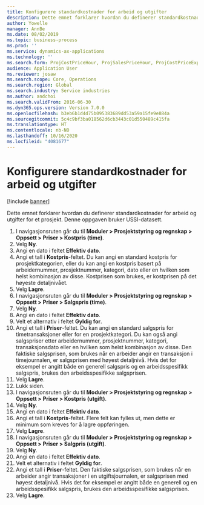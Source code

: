 ```yaml
---
title: Konfigurere standardkostnader for arbeid og utgifter
description: Dette emnet forklarer hvordan du definerer standardkostnader for arbeid og utgifter for et prosjekt.
author: Yowelle
manager: AnnBe
ms.date: 08/02/2019
ms.topic: business-process
ms.prod: ''
ms.service: dynamics-ax-applications
ms.technology: ''
ms.search.form: ProjCostPriceHour, ProjSalesPriceHour, ProjCostPriceExpense, ProjSalesPriceCost
audience: Application User
ms.reviewer: josaw
ms.search.scope: Core, Operations
ms.search.region: Global
ms.search.industry: Service industries
ms.author: andchoi
ms.search.validFrom: 2016-06-30
ms.dyn365.ops.version: Version 7.0.0
ms.openlocfilehash: b3eb6b1d4d75b095383689dd53a59a15fe9e884a
ms.sourcegitcommit: 5c4c9bf3ba018562d6cb3443c01d550489c415fa
ms.translationtype: HT
ms.contentlocale: nb-NO
ms.lasthandoff: 10/16/2020
ms.locfileid: "4081677"
---
```

# <a name="configure-standard-costs-for-labor-and-expenses"></a>Konfigurere standardkostnader for arbeid og utgifter

[!include [banner](../../includes/banner.md)]

Dette emnet forklarer hvordan du definerer standardkostnader for arbeid og utgifter for et prosjekt. Denne oppgaven bruker USSI-datasett.

1. I navigasjonsruten går du til **Moduler > Prosjektstyring og regnskap > Oppsett > Priser > Kostpris (time)**.
2. Velg **Ny**.
3. Angi en dato i feltet **Effektiv dato**.
4. Angi et tall i **Kostpris**-feltet. Du kan angi en standard kostpris for prosjektkategorien, eller du kan angi en kostpris basert på arbeidernummer, prosjektnummer, kategori, dato eller en hvilken som helst kombinasjon av disse. Kostprisen som brukes, er kostprisen på det høyeste detaljnivået.  
5. Velg **Lagre**.
6. I navigasjonsruten går du til **Moduler > Prosjektstyring og regnskap > Oppsett > Priser > Salgspris (time)**.
7. Velg **Ny**.
8. Angi en dato i feltet **Effektiv dato**.
9. Velt et alternativ i feltet **Gyldig for**.
10. Angi et tall i **Priser**-feltet. Du kan angi en standard salgspris for timetransaksjoner eller for en prosjektkategori. Du kan også angi salgspriser etter arbeidernummer, prosjektnummer, kategori, transaksjonsdato eller en hvilken som helst kombinasjon av disse. Den faktiske salgsprisen, som brukes når en arbeider angir en transaksjon i timejournalen, er salgsprisen med høyest detaljnivå. Hvis det for eksempel er angitt både en generell salgspris og en arbeidsspesifikk salgspris, brukes den arbeidsspesifikke salgsprisen.  
11. Velg **Lagre**.
12. Lukk siden.
13. I navigasjonsruten går du til **Moduler > Prosjektstyring og regnskap > Oppsett > Priser > Kostpris (utgift)**.
14. Velg **Ny**.
15. Angi en dato i feltet **Effektiv dato**.
16. Angi et tall i **Kostpris**-feltet. Flere felt kan fylles ut, men dette er minimum som kreves for å lagre oppføringen.  
17. Velg **Lagre**.
18. I navigasjonsruten går du til **Moduler > Prosjektstyring og regnskap > Oppsett > Priser > Salgpris (utgift)**.
19. Velg **Ny**.
20. Angi en dato i feltet **Effektiv dato**.
21. Velt et alternativ i feltet **Gyldig for**.
22. Angi et tall i **Priser**-feltet. Den faktiske salgsprisen, som brukes når en arbeider angir transaksjoner i en utgiftsjournalen, er salgsprisen med høyest detaljnivå. Hvis det for eksempel er angitt både en generell og en arbeidsspesifikk salgspris, brukes den arbeidsspesifikke salgsprisen.  
23. Velg **Lagre**.

